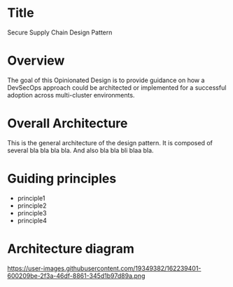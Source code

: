 # Title
Secure Supply Chain Design Pattern

# Overview
The goal of this Opinionated Design is to provide guidance on how a DevSecOps approach could be architected or implemented for a successful adoption across multi-cluster environments.


# Overall Architecture

This is the general architecture of the design pattern.
It is composed of several bla bla bla bla. And also bla bla bli blaa bla.


# Guiding principles

- principle1
- principle2
- principle3
- principle4

# Architecture diagram

https://user-images.githubusercontent.com/19349382/162239401-600209be-2f3a-46df-8861-345d1b97d89a.png
